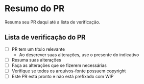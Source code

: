 # Resumo do PR

Resuma seu PR daqui até a lista de verificação.

## Lista de verificação do PR

* [ ] PR tem um título relevante
  * Ao descrever suas alterações, use o presente do indicativo
* [ ] Resuma suas alterações
* [ ] Faça as alterações que se fizerem necessárias
* [ ] Verifique se todos os arquivos-fonte possuem copyright
* [ ] Este PR está pronto e não está prefixado com WIP